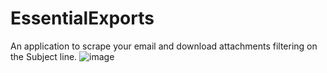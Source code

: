 # EssentialExports
An application to scrape your email and download attachments filtering on the Subject line.
![image](https://user-images.githubusercontent.com/38589301/180245391-1a11e973-58cb-4788-a110-f540be325944.png)
